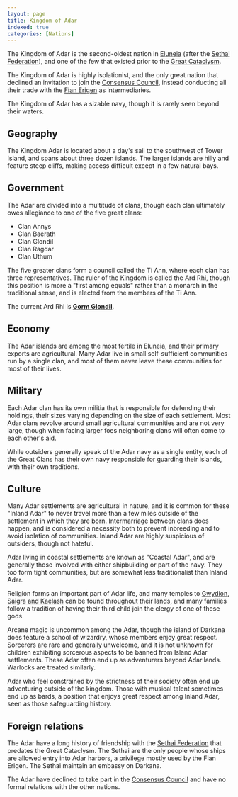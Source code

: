 ```yaml
---
layout: page
title: Kingdom of Adar
indexed: true
categories: [Nations]
---
```


The Kingdom of Adar is the second-oldest nation in [Eluneia](/locations/eluneia) (after the [Sethai Federation](/nations/sethai_federation)),
and one of the few that existed prior to the [Great Cataclysm](/history/great-cataclysm).

The Kingdom of Adar is highly isolationist, and the only great nation that declined an invitation to join the [Consensus Council](/organizations/consensus_council), instead
conducting all their trade with the [Fian Erigen](/nations/sethai_federation) as intermediaries.

The Kingdom of Adar has a sizable navy, though it is rarely seen beyond their waters.

## Geography

The Kingdom Adar is located about a day's sail to the southwest of Tower Island, and spans about three dozen islands. The larger islands are hilly and feature steep cliffs, making access difficult except in a few natural bays.

## Government

The Adar are divided into a multitude of clans, though each clan ultimately owes allegiance to one of the five great clans:

- Clan Annys
- Clan Baerath
- Clan Glondil
- Clan Ragdar
- Clan Uthum

The five greater clans form a council called the Ti Ann, where each clan has three representatives. The ruler of the Kingdom is called the Ard Rhi, though this position is more a "first among equals" rather than a monarch in the traditional sense, and is elected from the members of the Ti Ann.

The current Ard Rhi is **[Gorm Glondil](../people/gorm_glondil/)**.

## Economy

The Adar islands are among the most fertile in Eluneia, and their primary exports are agricultural. Many Adar live in small self-sufficient communities run by a single clan, and most of them never leave these communities for most of their lives.

## Military

Each Adar clan has its own militia that is responsible for defending their holdings, their sizes varying depending on the size of each settlement. Most Adar clans revolve around small agricultural communities and are not very large, though when facing larger foes neighboring clans will often come to each other's aid.

While outsiders generally speak of the Adar navy as a single entity, each of the Great Clans has their own navy responsible for guarding their islands, with their own traditions.

## Culture

Many Adar settlements are agricultural in nature, and it is common for these "Inland Adar" to never travel more than a few miles outside of the settlement in which they are born. Intermarriage between clans does happen, and is considered a necessity both to prevent inbreeding and to avoid isolation of communities. Inland Adar are highly suspicious of outsiders, though not hateful.

Adar living in coastal settlements are known as "Coastal Adar", and are generally those involved with either shipbuilding or part of the navy. They too form tight communities, but are somewhat less traditionalist than Inland Adar.

Religion forms an important part of Adar life, and many temples to [Gwydion, Saigra and Kaelash](/pantheons/watchers) can be found throughout their lands, and many families follow a tradition of having their third child join the clergy of one of these gods.

Arcane magic is uncommon among the Adar, though the island of Darkana does feature a school of wizardry, whose members enjoy great respect. Sorcerers are rare and generally unwelcome, and it is not unknown for children exhibiting sorcerous aspects to be banned from Island Adar settlements. These Adar often end up as adventurers beyond Adar lands. Warlocks are treated similarly.

Adar who feel constrained by the strictness of their society often end up adventuring outside of the kingdom. Those with musical talent sometimes end up as bards, a position that enjoys great respect among Inland Adar, seen as those safeguarding history.

## Foreign relations

The Adar have a long history of friendship with the [Sethai Federation](/nations/sethai_federation) that predates the Great Cataclysm. The Sethai are the only people whose ships are allowed entry into Adar harbors, a privilege mostly used by the Fian Erigen. The Sethai maintain an embassy on Darkana.

The Adar have declined to take part in the [Consensus Council](/organizations/consensus_council) and have no formal relations with the other nations.